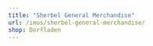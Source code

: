 ```yaml
---
title: "Sherbel General Merchandise"
url: /imus/sherbel-general-merchandise/
shop: Dorfladen
---
```


